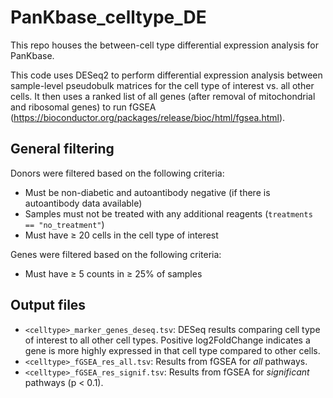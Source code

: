 # PanKbase_celltype_DE
This repo houses the between-cell type differential expression analysis for PanKbase.

This code uses DESeq2 to perform differential expression analysis between sample-level pseudobulk matrices for the cell type of interest vs. all other cells. It then uses a ranked list of all genes (after removal of mitochondrial and ribosomal genes) to run fGSEA (https://bioconductor.org/packages/release/bioc/html/fgsea.html).

## General filtering

Donors were filtered based on the following criteria:
- Must be non-diabetic and autoantibody negative (if there is autoantibody data available)
- Samples must not be treated with any additional reagents (`treatments == "no_treatment"`)
- Must have $\geq$ 20 cells in the cell type of interest

Genes were filtered based on the following criteria:
- Must have $\geq$ 5 counts in $\geq$ 25% of samples

## Output files
- `<celltype>_marker_genes_deseq.tsv`: DESeq results comparing cell type of interest to all other cell types. Positive log2FoldChange indicates a gene is more highly expressed in that cell type compared to other cells.
- `<celltype>_fGSEA_res_all.tsv`: Results from fGSEA for *all* pathways.
- `<celltype>_fGSEA_res_signif.tsv`: Results from fGSEA for *significant* pathways (p < 0.1).